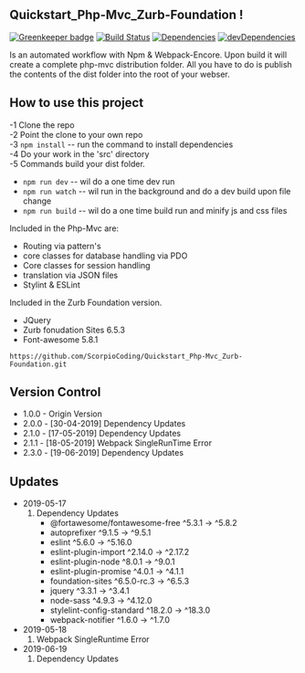 ## Quickstart_Php-Mvc_Zurb-Foundation !

[![Greenkeeper badge][greenkeeper-image]][greenkeeper-url] [![Build Status][travis-image]][travis-url] [![Dependencies][dep-image]][dep-url] [![devDependencies][devdep-image]][devdep-url]

Is an automated workflow with Npm & Webpack-Encore. Upon build it will create a complete php-mvc distribution folder. All you have to do is publish the contents of the dist folder into the root of your webser.

## How to use this project

-1 Clone the repo  
-2 Point the clone to your own repo  
-3 `npm install` -- run the command to install dependencies  
-4 Do your work in the 'src' directory  
-5 Commands build your dist folder.

- `npm run dev` -- wil do a one time dev run
- `npm run watch` -- wil run in the background and do a dev build upon file change
- `npm run build` -- wil do a one time build run and minify js and css files

Included in the Php-Mvc are:

- Routing via pattern's
- core classes for database handling via PDO
- Core classes for session handling
- translation via JSON files
- Stylint & ESLint

Included in the Zurb Foundation version.

- JQuery
- Zurb fonudation Sites 6.5.3
- Font-awesome 5.8.1

`https://github.com/ScorpioCoding/Quickstart_Php-Mvc_Zurb-Foundation.git`

[greenkeeper-url]: https://greenkeeper.io/
[greenkeeper-image]: https://badges.greenkeeper.io/scQuickstart/Quickstart_Php-Mvc_Zurb-Foundation.svg?style=flat-square
[travis-url]: https://travis-ci.org/scQuickstart/Quickstart_Php-Mvc_Zurb-Foundation
[travis-image]: https://travis-ci.org/scQuickstart/Quickstart_Php-Mvc_Zurb-Foundation.svg?branch=master
[dep-url]: https://david-dm.org/scQuickstart/Quickstart_Php-Mvc_Zurb-Foundation
[dep-image]: https://david-dm.org/scQuickstart/Quickstart_Php-Mvc_Zurb-Foundation/status.svg?style=flat
[devdep-url]: https://david-dm.org/scQuickstart/Quickstart_Php-Mvc_Zurb-Foundation?type=dev
[devdep-image]: https://david-dm.org/scQuickstart/Quickstart_Php-Mvc_Zurb-Foundation/dev-status.svg?style=flat

## Version Control

- 1.0.0 - Origin Version
- 2.0.0 - [30-04-2019] Dependency Updates
- 2.1.0 - [17-05-2019] Dependency Updates
- 2.1.1 - [18-05-2019] Webpack SingleRunTime Error
- 2.3.0 - [19-06-2019] Dependency Updates

## Updates

- 2019-05-17
  1. Dependency Updates
     - @fortawesome/fontawesome-free ^5.3.1 → ^5.8.2
     - autoprefixer ^9.1.5 → ^9.5.1
     - eslint ^5.6.0 → ^5.16.0
     - eslint-plugin-import ^2.14.0 → ^2.17.2
     - eslint-plugin-node ^8.0.1 → ^9.0.1
     - eslint-plugin-promise ^4.0.1 → ^4.1.1
     - foundation-sites ^6.5.0-rc.3 → ^6.5.3
     - jquery ^3.3.1 → ^3.4.1
     - node-sass ^4.9.3 → ^4.12.0
     - stylelint-config-standard ^18.2.0 → ^18.3.0
     - webpack-notifier ^1.6.0 → ^1.7.0
- 2019-05-18
  1.  Webpack SingleRuntime Error
- 2019-06-19
  1. Dependency Updates
